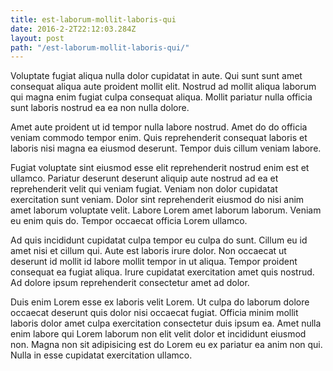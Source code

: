 ```yaml
---
title: est-laborum-mollit-laboris-qui
date: 2016-2-2T22:12:03.284Z
layout: post
path: "/est-laborum-mollit-laboris-qui/"
---
```


Voluptate fugiat aliqua nulla dolor cupidatat in aute. Qui sunt sunt amet consequat aliqua aute proident mollit elit. Nostrud ad mollit aliqua laborum qui magna enim fugiat culpa consequat aliqua. Mollit pariatur nulla officia sunt laboris nostrud ea ea non nulla dolore.

Amet aute proident ut id tempor nulla labore nostrud. Amet do do officia veniam commodo tempor enim. Quis reprehenderit consequat laboris et laboris nisi magna ea eiusmod deserunt. Tempor duis cillum veniam labore.

Fugiat voluptate sint eiusmod esse elit reprehenderit nostrud enim est et ullamco. Pariatur deserunt deserunt aliquip aute nostrud ad ea et reprehenderit velit qui veniam fugiat. Veniam non dolor cupidatat exercitation sunt veniam. Dolor sint reprehenderit eiusmod do nisi anim amet laborum voluptate velit. Labore Lorem amet laborum laborum. Veniam eu enim quis do. Tempor occaecat officia Lorem ullamco.

Ad quis incididunt cupidatat culpa tempor eu culpa do sunt. Cillum eu id amet nisi et cillum qui. Aute est laboris irure dolor. Non occaecat ut deserunt id mollit id labore mollit tempor in ut aliqua. Tempor proident consequat ea fugiat aliqua. Irure cupidatat exercitation amet quis nostrud. Ad dolore ipsum reprehenderit consectetur amet ad dolor.

Duis enim Lorem esse ex laboris velit Lorem. Ut culpa do laborum dolore occaecat deserunt quis dolor nisi occaecat fugiat. Officia minim mollit laboris dolor amet culpa exercitation consectetur duis ipsum ea. Amet nulla enim labore qui Lorem laborum non elit velit dolor et incididunt eiusmod non. Magna non sit adipisicing est do Lorem eu ex pariatur ea anim non qui. Nulla in esse cupidatat exercitation ullamco.